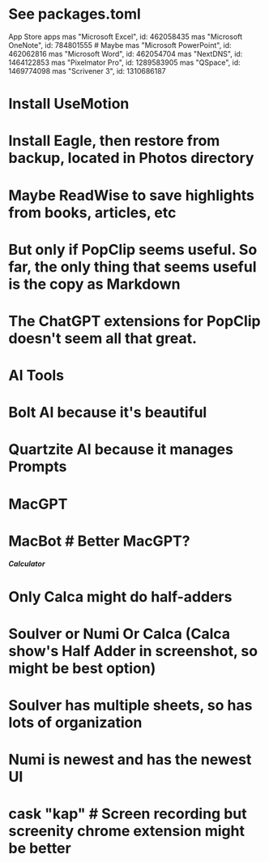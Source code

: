 # See packages.toml

App Store apps
mas "Microsoft Excel", id: 462058435
mas "Microsoft OneNote", id: 784801555 # Maybe
mas "Microsoft PowerPoint", id: 462062816
mas "Microsoft Word", id: 462054704
mas "NextDNS", id: 1464122853
mas "Pixelmator Pro", id: 1289583905
mas "QSpace", id: 1469774098
mas "Scrivener 3", id: 1310686187
# Install UseMotion
# Install Eagle, then restore from backup, located in Photos directory


# Maybe ReadWise to save highlights from books, articles, etc
# But only if PopClip seems useful. So far, the only thing that seems useful is the copy as Markdown
# The ChatGPT extensions for PopClip doesn't seem all that great.

# AI Tools
# Bolt AI because it's beautiful
# Quartzite AI because it manages Prompts
# MacGPT
# MacBot # Better MacGPT?

##### Calculator
# Only Calca might do half-adders
# Soulver or Numi Or Calca (Calca show's Half Adder in screenshot, so might be best option)
# Soulver has multiple sheets, so has lots of organization
# Numi is newest and has the newest UI

# cask "kap" # Screen recording but screenity chrome extension might be better
